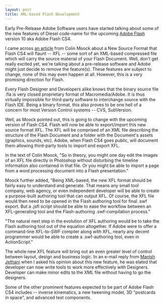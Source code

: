 ```yaml
---
layout: post
title: XML-based Flash Development
---
```


Early Pre-Release Adobe Software users have started talking about some of the new features of Diesel code-name for the upcoming <a href="http://www.adobe.com/go/flash/">Adobe Flash</a> version 10 aka Adobe Flash CS4.

I came across <a href="http://www.moock.org/blog/archives/000269.html">an article</a> from Colin Moock about a New Source Format that Flash CS4 will flaunt -- XFL -- some sort of an XML-based compressed file which will carry the source material of your Flash Document. Well, don't get really excited yet, we're talking about a pre-release software and Adobe might just decide to remove the feature(s). These features are subject to change, none of this may even happen at all. However, this is a very promising direction for Flash.

Every Flash Designer and Developers alike knows that the binary source file .fla is very closed proprietary format of Macromedia/Adobe. It is thus virtually impossible for third-party software to interchange source with the Flash IDE. Being a binary format, this also proves to be one hell of a concern for most Version Control systems -- CVS, SubVersion.

Well, as Moock pointed out, this is going to change with the upcoming version of Flash CS4. Flash will now be able to export/import this new source format XFL. The XFL will be comprised of an XML file describing the structure of the Flash Document and a folder with the Document's assets (graphics, sounds, etc). Adobe, when Flash CS4 goes public, will document them allowing third-party tools to import and export XFL.

In the text of Colin Moock, "So in theory, you might one day edit the images of an XFL file directly in Photoshop without disturbing the timeline information also contained in that file. Or you might be able to import a page from a word processing document into a Flash presentation."

Moock further added, "Being XML-based, the new XFL format should be fairly easy to understand and generate. That means any small tool company, web agency, or even independent developer will be able to create a purpose-built authoring tool that can output XFL. Of course, the XFL file would then need to be opened in the Flash authoring tool for final .swf export. But a .jsfl script should be able to ease the workflow between an XFL-generating tool and the Flash-authoring .swf-compilation process."

"The natural next step in the evolution of XFL authoring would be to take the Flash authoring tool out of the equation altogether. If Adobe were to offer a command-line XFL-to-SWF compiler along with XFL, nearly any decent programmer would be able to create a .swf-authoring tool, even in ActionScript."

The whole new XFL feature will bring out an even greater level of control between layout, design and business logic. In an e-mail reply from <a href="http://manishjethani.com/">Manish Jethani</a> when I asked his opinion about this new feature, he was elated that developer can now write tools to work more effectively with Designers. Developer can make minor edits to the XML file without having to go the designers.

Some of the other prominent features expected to be part of Adobe Flash CS4 includes -- inverse kinematics, a new tweening model, 3D "postcards in space", and advanced text components.